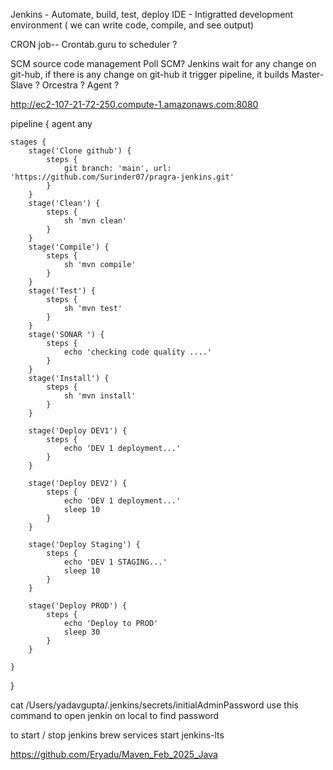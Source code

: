 Jenkins - Automate, build, test, deploy
IDE - Intigratted development environment ( we can write code, compile, and see output)

CRON job-- Crontab.guru to scheduler ?

SCM source code management
Poll SCM? Jenkins wait for any change on git-hub, if there is any change on git-hub it trigger pipeline, it builds
Master-Slave ? Orcestra ? Agent ?

http://ec2-107-21-72-250.compute-1.amazonaws.com:8080

pipeline {
agent any

    stages {
        stage('Clone github') {
            steps {
                git branch: 'main', url: 'https://github.com/Surinder07/pragra-jenkins.git'
            }
        }
        stage('Clean') {
            steps {
                sh 'mvn clean'
            }
        }
        stage('Compile') {
            steps {
                sh 'mvn compile'
            }
        }
        stage('Test') {
            steps {
                sh 'mvn test'
            }
        }
        stage('SONAR ') {
            steps {
                echo 'checking code quality ....'
            }
        }
        stage('Install') {
            steps {
                sh 'mvn install'
            }
        }
        
        stage('Deploy DEV1') {
            steps {
                echo 'DEV 1 deployment...'
            }
        }
        
        stage('Deploy DEV2') {
            steps {
                echo 'DEV 1 deployment...'
                sleep 10
            }
        }
        
        stage('Deploy Staging') {
            steps {
                echo 'DEV 1 STAGING...'
                sleep 10
            }
        }
        
        stage('Deploy PROD') {
            steps {
                echo 'Deploy to PROD'
                sleep 30
            }
        }
        
    }
}

cat /Users/yadavgupta/.jenkins/secrets/initialAdminPassword use this command to open jenkin on local to find password

to start / stop jenkins   brew services start jenkins-lts

https://github.com/Eryadu/Maven_Feb_2025_Java